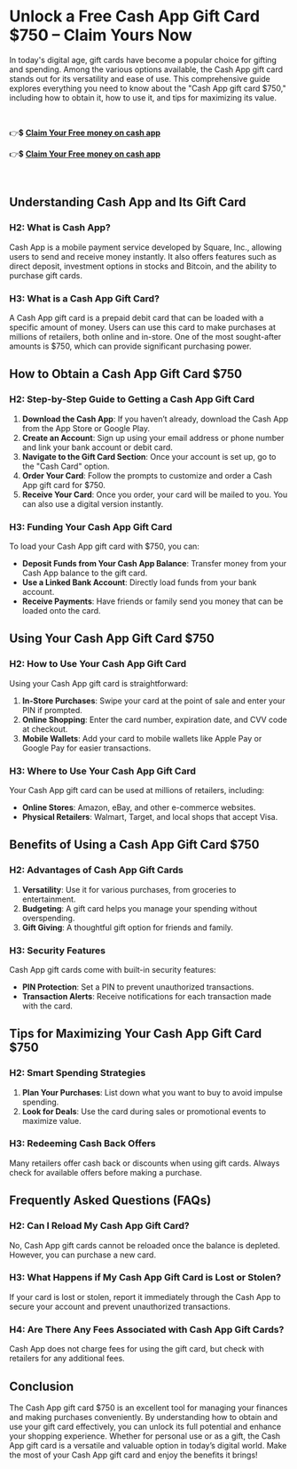 # Unlock a Free Cash App Gift Card $750 – Claim Yours Now
In today's digital age, gift cards have become a popular choice for gifting and spending. Among the various options available, the Cash App gift card stands out for its versatility and ease of use. This comprehensive guide explores everything you need to know about the "Cash App gift card $750," including how to obtain it, how to use it, and tips for maximizing its value.

&nbsp;

👉💲 <a href="https://todaylink.site/Cash-App/"><strong>Claim Your Free money on cash app</strong></a>

👉💲 <a href="https://todaylink.site/Cash-App/"><strong>Claim Your Free money on cash app</strong></a>

&nbsp;
<h2>Understanding Cash App and Its Gift Card</h2>
<h3>H2: What is Cash App?</h3>
Cash App is a mobile payment service developed by Square, Inc., allowing users to send and receive money instantly. It also offers features such as direct deposit, investment options in stocks and Bitcoin, and the ability to purchase gift cards.
<h3>H3: What is a Cash App Gift Card?</h3>
A Cash App gift card is a prepaid debit card that can be loaded with a specific amount of money. Users can use this card to make purchases at millions of retailers, both online and in-store. One of the most sought-after amounts is $750, which can provide significant purchasing power.
<h2>How to Obtain a Cash App Gift Card $750</h2>
<h3>H2: Step-by-Step Guide to Getting a Cash App Gift Card</h3>
<ol>
 	<li><strong>Download the Cash App</strong>: If you haven’t already, download the Cash App from the App Store or Google Play.</li>
 	<li><strong>Create an Account</strong>: Sign up using your email address or phone number and link your bank account or debit card.</li>
 	<li><strong>Navigate to the Gift Card Section</strong>: Once your account is set up, go to the "Cash Card" option.</li>
 	<li><strong>Order Your Card</strong>: Follow the prompts to customize and order a Cash App gift card for $750.</li>
 	<li><strong>Receive Your Card</strong>: Once you order, your card will be mailed to you. You can also use a digital version instantly.</li>
</ol>
<h3>H3: Funding Your Cash App Gift Card</h3>
To load your Cash App gift card with $750, you can:
<ul>
 	<li><strong>Deposit Funds from Your Cash App Balance</strong>: Transfer money from your Cash App balance to the gift card.</li>
 	<li><strong>Use a Linked Bank Account</strong>: Directly load funds from your bank account.</li>
 	<li><strong>Receive Payments</strong>: Have friends or family send you money that can be loaded onto the card.</li>
</ul>
<h2>Using Your Cash App Gift Card $750</h2>
<h3>H2: How to Use Your Cash App Gift Card</h3>
Using your Cash App gift card is straightforward:
<ol>
 	<li><strong>In-Store Purchases</strong>: Swipe your card at the point of sale and enter your PIN if prompted.</li>
 	<li><strong>Online Shopping</strong>: Enter the card number, expiration date, and CVV code at checkout.</li>
 	<li><strong>Mobile Wallets</strong>: Add your card to mobile wallets like Apple Pay or Google Pay for easier transactions.</li>
</ol>
<h3>H3: Where to Use Your Cash App Gift Card</h3>
Your Cash App gift card can be used at millions of retailers, including:
<ul>
 	<li><strong>Online Stores</strong>: Amazon, eBay, and other e-commerce websites.</li>
 	<li><strong>Physical Retailers</strong>: Walmart, Target, and local shops that accept Visa.</li>
</ul>
<h2>Benefits of Using a Cash App Gift Card $750</h2>
<h3>H2: Advantages of Cash App Gift Cards</h3>
<ol>
 	<li><strong>Versatility</strong>: Use it for various purchases, from groceries to entertainment.</li>
 	<li><strong>Budgeting</strong>: A gift card helps you manage your spending without overspending.</li>
 	<li><strong>Gift Giving</strong>: A thoughtful gift option for friends and family.</li>
</ol>
<h3>H3: Security Features</h3>
Cash App gift cards come with built-in security features:
<ul>
 	<li><strong>PIN Protection</strong>: Set a PIN to prevent unauthorized transactions.</li>
 	<li><strong>Transaction Alerts</strong>: Receive notifications for each transaction made with the card.</li>
</ul>
<h2>Tips for Maximizing Your Cash App Gift Card $750</h2>
<h3>H2: Smart Spending Strategies</h3>
<ol>
 	<li><strong>Plan Your Purchases</strong>: List down what you want to buy to avoid impulse spending.</li>
 	<li><strong>Look for Deals</strong>: Use the card during sales or promotional events to maximize value.</li>
</ol>
<h3>H3: Redeeming Cash Back Offers</h3>
Many retailers offer cash back or discounts when using gift cards. Always check for available offers before making a purchase.
<h2>Frequently Asked Questions (FAQs)</h2>
<h3>H2: Can I Reload My Cash App Gift Card?</h3>
No, Cash App gift cards cannot be reloaded once the balance is depleted. However, you can purchase a new card.
<h3>H3: What Happens if My Cash App Gift Card is Lost or Stolen?</h3>
If your card is lost or stolen, report it immediately through the Cash App to secure your account and prevent unauthorized transactions.
<h3>H4: Are There Any Fees Associated with Cash App Gift Cards?</h3>
Cash App does not charge fees for using the gift card, but check with retailers for any additional fees.
<h2>Conclusion</h2>
The Cash App gift card $750 is an excellent tool for managing your finances and making purchases conveniently. By understanding how to obtain and use your gift card effectively, you can unlock its full potential and enhance your shopping experience. Whether for personal use or as a gift, the Cash App gift card is a versatile and valuable option in today’s digital world. Make the most of your Cash App gift card and enjoy the benefits it brings!
